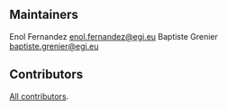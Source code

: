 ## Maintainers

Enol Fernandez <enol.fernandez@egi.eu>
Baptiste Grenier <baptiste.grenier@egi.eu>

## Contributors

[All contributors](https://github.com/EGI-Federation/ansible-role-umd/graphs/contributors).
